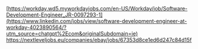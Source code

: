 [https://workday.wd5.myworkdayjobs.com/en-US/Workday/job/Software-Development-Engineer_JR-0097293-1](https://www.linkedin.com/jobs/view/software-development-engineer-at-workday-4023890564/?utm_source=chatgpt%2Ecom&originalSubdomain=ie)
[https://nextleveljobs.eu/companies/ebay/jobs/67353d8ce1ed6d247c84d15f  ](http://jobs.ebayinc.com/us/en/job/R0067145/Software-Engineer-Cloud-SRE)
